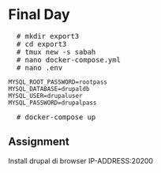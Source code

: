# Final Day
<pre>
  # mkdir export3
  # cd export3
  # tmux new -s sabah
  # nano docker-compose.yml
  # nano .env
</pre>

```
MYSQL_ROOT_PASSWORD=rootpass
MYSQL_DATABASE=drupaldb
MYSQL_USER=drupaluser
MYSQL_PASSWORD=drupalpass
```
<pre>
  # docker-compose up
</pre>

## Assignment
Install drupal di browser IP-ADDRESS:20200
